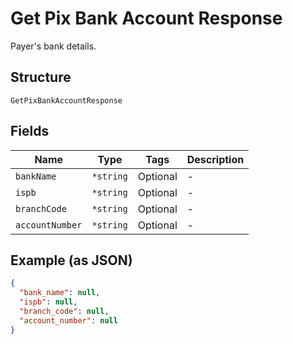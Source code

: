 
# Get Pix Bank Account Response

Payer's bank details.

## Structure

`GetPixBankAccountResponse`

## Fields

| Name | Type | Tags | Description |
|  --- | --- | --- | --- |
| `bankName` | `*string` | Optional | - |
| `ispb` | `*string` | Optional | - |
| `branchCode` | `*string` | Optional | - |
| `accountNumber` | `*string` | Optional | - |

## Example (as JSON)

```json
{
  "bank_name": null,
  "ispb": null,
  "branch_code": null,
  "account_number": null
}
```

